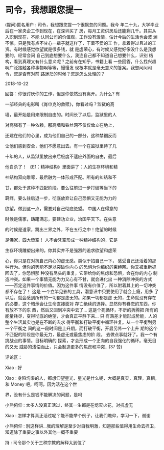 # 司令，我想跟您提一

(提问)匿名用户 : 司令，我想跟您提一个很飘忽的问题。我今 年二十九，大学毕业后在一家央企工作到现在，在深圳买了 房，每月工资供房后还能剩几千。其实从入职到现在，不能 认同公司的价值观，工作没有激情，估计今后的生活也会波 澜不惊。只是我有点不甘心一辈子就这样了，干着不爱的工 作，拿着得过且过的工资。有时候感觉欲望就是很多钱，就 是虚荣心，有时候又感觉好像没什么是我想要的，经常会问 自己到底想要什么，我连自己都不知道自己想要什么，识别 结构，看到真理又有什么意义呢？之前有在知乎，书籍上看 一些回答，什么找兴趣啊广泛接触各种事物啊等等，慢慢发 现根本就是毫无意义的答案。我想问问司令，您是否有对前 路迷茫的时候？您是怎么处理的？

2018-10-22

回答：你很讨厌你的工作，但是你依然没有离开。为什么? 有

一部经典的电影叫《肖申克的救赎》，你看过吗？监狱的高

墙，最开始是用来限制自由的。时间长了以后，监狱里的人

对高强有了一种依赖，那高墙和铁丝网不仅仅耸立在地上，

还建在他们的心里，成为他们自己的一部分，这种禁锢反而

让他们感到安全，他们不愿意出去。有一个在监狱里待了几

十年的人，从监狱里放出来后极度不适应外面的自由，最后

他自杀了！ 《E1：精神结构》里面讲了：人的生存环境和精

神结构双向雕啄，最后融为一体形成匹配。所有的纠结和不

甘，都处于这种不匹配阶段。要么往前进一步打破等当下的

羁绊，要么往后退一步，彻底放弃让自己恐惧又无能为力的

欲望。做到这一点，需要对自己彻底绝望。 中国人在得意的

时候是儒家，踌躇满志，要建功立业，治国平天下。在失意

的时候是道家，跳出三界之外，不在五行之中！绝望的时候

是佛家，四大皆空！ 人不会凭空形成一种精神结构的，它是

生存环境雕塑出来的。你其实并不是强烈的追求欲望和虚荣

心，你只是在对抗自己内心的虚无感。类似于掐自己一下， 感受自己还活着的那种行为。但你的势能不足以突破你内心 的恐惧为你编织的束缚网。你又被重新抓回去了，你恐惧那 种没有尽头的重复，它带给你的焦虑和恐惧，会在你的内心 制造冲突。如果一个事情无能为力又心有不甘，就会进化出 一种消除冲突的方式——否定这件事情的价值。因为这件事 情没有价值了，所以附着其上的一切冲突都不存在了！ 这是 一个立竿见影的工具，潜意识中只要使用了就会上瘾，用多 了以后，就会感到所有的一切都是虚无的。如果一切都是虚 无的，生命就没有存在的必要，这个暗示会让生命直接面对 存亡绝续的选择。显然你有眷恋的东西，你有放不下的东 西，然后又回到冲突中去了... 这是个死循环，不断的折腾把 所有的能量耗尽，变得彻底的绝望，才会真正平静下来... 只 有落差才能形成势能，人的整个生活其实也是在不断的去求 得平衡和打破平衡中循环往复。从一个平衡到另一个平衡之 间的这一段时间是上升期，而打破平衡，开启另外一个上升 期的这个不匹配的阶段是你最无力，最虚无或最焦虑的阶 段。 去做点事就好了。我一个有挑战点的事情。目标明确的 探索，才会形成一个正向的自我强化的循环。毫无目的又无 威胁的浅偿而止，只会制造更多的焦虑和冲突...(37 赞)

评论区：

Xiao : 好

Xiao : 身陷沟渠的人，都想仰望星光，星光是什么呢，大概是真实，真理，真相，和 Money 吧，呵呵。因为活在这个世

界，没有什么是钱不能解决的问题，是吗

小熊俯仰 : 太多人没真正活过，终其一生都是在熄灭火花，对抗虚无

Xiao : 怎样才算真正活过呢？能不能举个例子，让我们瞻仰，学习一下，谢谢

小熊俯仰 : 别这样讲…我的理解是至少对自我明澈，知道那些值得用生命去捍卫，知道除了重要之事以外其他一概不重要

持 : 司令那个关于三种宗教的解释太到位了